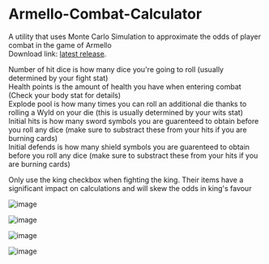 # Armello-Combat-Calculator  
A utility that uses Monte Carlo Simulation to approximate the odds of player combat in the game of Armello  
Download link:  [latest release](https://github.com/Tsidia/Armello-Combat-Calculator/releases/tag/1.2.0).
  
Number of hit dice is how many dice you're going to roll (usually determined by your fight stat)  
Health points is the amount of health you have when entering combat (Check your body stat for details)  
Explode pool is how many times you can roll an additional die thanks to rolling a Wyld on your die (this is usually determined by your wits stat)  
Initial hits is how many sword symbols you are guarenteed to obtain before you roll any dice (make sure to substract these from your hits if you are burning cards)  
Initial defends is how many shield symbols you are guarenteed to obtain before you roll any dice (make sure to substract these from your hits if you are burning cards)  
  
Only use the king checkbox when fighting the king. Their items have a significant impact on calculations and will skew the odds in king's favour  

![image](https://github.com/user-attachments/assets/472fa83e-ff2d-4819-8c24-9f76fea31c3f)

![image](https://github.com/user-attachments/assets/f9d6e2d9-01f7-4d02-91a8-6f65fa6d0512)

![image](https://github.com/user-attachments/assets/e3919fe7-e1ec-4de4-a6ee-20ad85e3533a)

![image](https://github.com/user-attachments/assets/f5f41f84-8da8-42fb-ba6b-13cdb300d96b)
